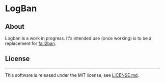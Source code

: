 # LogBan

##  About

Logban is a work in progress.  It's intended use (once working) is to be a replacement for [fail2ban][1].

## License
-------

This software is released under the MIT license, see [LICENSE.md][2].

 [1]: https://www.fail2ban.org/wiki/index.php/Main_Page
 [2]: ./LICENCE.md
